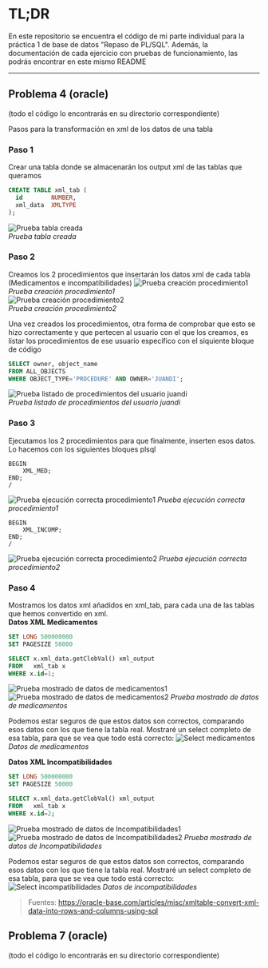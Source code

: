 # TL;DR
En este repositorio se encuentra el código de mi parte individual para la práctica 1 de base de datos "Repaso de PL/SQL".
Además, la documentación de cada ejercicio con pruebas de funcionamiento, las podrás encontrar en este mismo README

---

## Problema 4 (oracle)
(todo el código lo encontrarás en su directorio correspondiente)

Pasos para la transformación en xml de los datos de una tabla
### Paso 1
Crear una tabla donde se almacenarán los output xml de las tablas que queramos
```sql
CREATE TABLE xml_tab (
  id        NUMBER,
  xml_data  XMLTYPE
);
```
![Prueba tabla creada](https://i.imgur.com/cJv3H1j.png)  
*Prueba tabla creada*

### Paso 2
Creamos los 2 procedimientos que insertarán los datos xml de cada tabla (Medicamentos e incompatibilidades)
![Prueba creación procedimiento1](https://i.imgur.com/1BKCWE7.png)  
*Prueba creación procedimiento1*  
![Prueba creación procedimiento2](https://i.imgur.com/TzTlnmV.png)  
*Prueba creación procedimiento2*

Una vez creados los procedimientos, otra forma de comprobar que esto se hizo correctamente y que pertecen al usuario con el que los creamos, es listar los procedimientos de ese usuario específico con el siquiente bloque de código

```sql
SELECT owner, object_name
FROM ALL_OBJECTS
WHERE OBJECT_TYPE='PROCEDURE' AND OWNER='JUANDI';
```
![Prueba listado de procedimientos del usuario juandi](https://i.imgur.com/oNF2ej1.png)  
*Prueba listado de procedimientos del usuario juandi*

### Paso 3
Ejecutamos los 2 procedimientos para que finalmente, inserten esos datos. Lo hacemos con los siguientes bloques plsql
```plsql
BEGIN
    XML_MED;
END;
/
```
![Prueba ejecución correcta procedimiento1](https://i.imgur.com/XjdME6l.png)
*Prueba ejecución correcta procedimiento1*

```plsql
BEGIN
    XML_INCOMP;
END;
/
```
![Prueba ejecución correcta procedimiento2](https://i.imgur.com/1OUkObW.png)
*Prueba ejecución correcta procedimiento2*

### Paso 4
Mostramos los datos xml añadidos en xml_tab, para cada una de las tablas que hemos convertido en xml.  
**Datos XML Medicamentos**

```sql
SET LONG 500000000
SET PAGESIZE 50000

SELECT x.xml_data.getClobVal() xml_output
FROM   xml_tab x
WHERE x.id=1;
```
![Prueba mostrado de datos de medicamentos1](https://i.imgur.com/Le6pQ7s.png)  
![Prueba mostrado de datos de medicamentos2](https://i.imgur.com/WqlaPsT.png)
*Prueba mostrado de datos de medicamentos*

Podemos estar seguros de que estos datos son correctos, comparando esos datos con los que tiene la tabla real. Mostraré un select completo de esa tabla, para que se vea que todo está correcto:
![Select medicamentos](https://i.imgur.com/pZoYfhf.png)
*Datos de medicamentos*

**Datos XML Incompatibilidades**

```sql
SET LONG 500000000
SET PAGESIZE 50000

SELECT x.xml_data.getClobVal() xml_output
FROM   xml_tab x
WHERE x.id=2;
```
![Prueba mostrado de datos de Incompatibilidades1](https://i.imgur.com/peHNz1t.png)
![Prueba mostrado de datos de Incompatibilidades2](https://i.imgur.com/135vXD5.png)
*Prueba mostrado de datos de Incompatibilidades*

Podemos estar seguros de que estos datos son correctos, comparando esos datos con los que tiene la tabla real. Mostraré un select completo de esa tabla, para que se vea que todo está correcto:
![Select incompatibilidades](https://i.imgur.com/G6UlBHQ.png)
*Datos de incompatibilidades*

> Fuentes: https://oracle-base.com/articles/misc/xmltable-convert-xml-data-into-rows-and-columns-using-sql




## Problema 7 (oracle)
(todo el código lo encontrarás en su directorio correspondiente)
